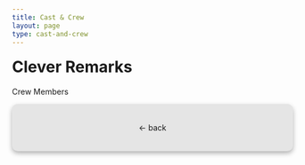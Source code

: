 ```yaml
---
title: Cast & Crew
layout: page
type: cast-and-crew
---
```

<style>
    hr.has-background-black {
        display: none;
    }

    h1.title {
        display: none;
    }
</style>
<link rel="stylesheet" href="https://api.scyted.tv/v1/wave-development/dashboard/scytedtv-resources.css">
<!-- <link rel="stylesheet" href="https://api.scyted.tv/v1/wave-development/dashboard/mobile-lock.css"> -->
<body>

<style>

  .banner h1 {
    margin-top: 20px;
  }

  .banner input {
    display: none;
  }

  /* .category {
    position: relative;
    text-align: center;
    background-color: #E5E5E5;
    border-radius: 10px;
    box-shadow: 0 4px 8px rgba(0, 0, 0, 0.3);
    padding: 20px;
    margin-bottom: 20px;
} */

  #credits {
      display: flex;
      flex-wrap: wrap;
    }
    .category-box {
      flex: 1 1 auto;
      margin: 10px;
      background-color: #E5E5E5;
    border-radius: 10px;
    box-shadow: 0 4px 8px rgba(0, 0, 0, 0.3);
    padding: 20px;
    margin-bottom: 20px;
    }

.category {
      font-weight: bold;
    }

.back {
  margin-bottom: 20px;
    cursor: pointer;
    position: relative;
    text-align: center;
    background-color: #E5E5E5;
    border-radius: 10px;
    box-shadow: 0 4px 8px rgba(0, 0, 0, 0.3);
    padding: 20px;
}

</style>

<div class="banner">
    <h1>Clever Remarks</h1>
    <p>Crew Members</p>
    <input type="text" class="search-bar" placeholder="Search shows...">
  </div>

  <div class="back" onclick="backButton()"><p>← back</p></div>

<div id="credits"></div>

  <script src="script.js"></script>

<!-- <script src="https://api.scyted.tv/v1/wave-development/dashboard/page-loading-script.js"></script> -->
<script async src="https://www.googletagmanager.com/gtag/js?id=G-LF3ZTHGQHE"></script>

</body>
